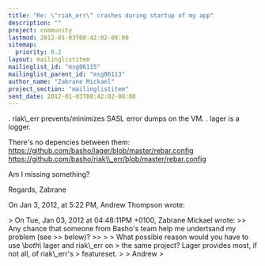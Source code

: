 ```yaml
---
title: "Re: \"riak_err\" crashes during startup of my app"
description: ""
project: community
lastmod: 2012-01-03T08:42:02-08:00
sitemap:
  priority: 0.2
layout: mailinglistitem
mailinglist_id: "msg06115"
mailinglist_parent_id: "msg06113"
author_name: "Zabrane Mickael"
project_section: "mailinglistitem"
sent_date: 2012-01-03T08:42:02-08:00
---
```



. riak\\_err prevents/minimizes SASL error dumps on the VM.
. lager is a logger.

There's no depencies between them:
https://github.com/basho/lager/blob/master/rebar.config
https://github.com/basho/riak\\_err/blob/master/rebar.config

Am I missing something?

Regards,
Zabrane

On Jan 3, 2012, at 5:22 PM, Andrew Thompson wrote:

&gt; On Tue, Jan 03, 2012 at 04:48:11PM +0100, Zabrane Mickael wrote:
&gt;&gt; Any chance that someone from Basho's team help me undertsand my problem (see 
&gt;&gt; below)?
&gt;&gt; 
&gt; 
&gt; What possible reason would you have to use \\*both\\* lager and riak\\_err on
&gt; the same project? Lager provides most, if not all, of riak\\_err's
&gt; featureset.
&gt; 
&gt; Andrew
&gt; 

